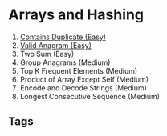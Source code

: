 # Arrays and Hashing

1. [Contains Duplicate (Easy)](../202311060058)
2. [Valid Anagram (Easy)](../202311060130)  
3. Two Sum (Easy)
4. Group Anagrams (Medium)
5. Top K Frequent Elements (Medium)
6. Product of Array Except Self (Medium)
7. Encode and Decode Strings (Medium)
8. Longest Consecutive Sequence (Medium)

## Tags
